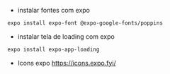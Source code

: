 * instalar fontes com expo
```bash
expo install expo-font @expo-google-fonts/poppins
```

* instalar tela de loading com expo
```bash
expo install expo-app-loading
```

* Icons expo
https://icons.expo.fyi/